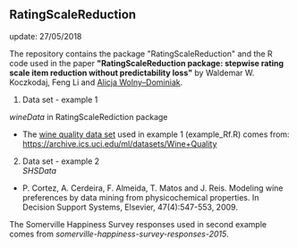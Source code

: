 ## RatingScaleReduction
update: 27/05/2018

The repository contains the package "RatingScaleReduction" and the R code used in the paper **"RatingScaleReduction package: stepwise
rating scale item reduction without predictability loss"** by Waldemar W. Koczkodaj, Feng Li and [Alicja Wolny–Dominiak](https://woali.github.io/rphdstatistics/).

1. Data set - example 1

*wineData* in RatingScaleRediction package
* The [wine quality data set](https://archive.ics.uci.edu/ml/datasets/Wine+Quality) used in example 1 (example_Rf.R) comes from:
https://archive.ics.uci.edu/ml/datasets/Wine+Quality

2. Data set - example 2\
*SHSData*
* P. Cortez, A. Cerdeira, F. Almeida, T. Matos and J. Reis. 
Modeling wine preferences by data mining from physicochemical properties. In Decision Support Systems, Elsevier, 47(4):547-553, 2009.

The Somerville Happiness Survey responses used in second example comes from *somerville-happiness-survey-responses-2015*.

